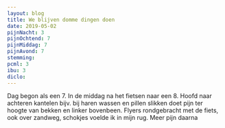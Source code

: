 ```yaml
---
layout: blog
title: We blijven domme dingen doen
date: 2019-05-02
pijnNacht: 3
pijnOchtend: 7
pijnMiddag: 7
pijnAvond: 7
stemming: 
pcml: 3
ibu: 3
diclo: 
---
```


Dag begon als een 7. In de middag na het fietsen naar een 8. Hoofd naar achteren kantelen bijv. bij haren wassen en pillen slikken doet pijn ter hoogte van bekken en linker bovenbeen. Flyers rondgebracht met de fiets, ook over zandweg, schokjes voelde ik in mijn rug. Meer pijn daarna

